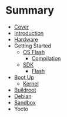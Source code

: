 # Summary

* [Cover](README.md)
* [Introduction](documentation/Introduction.md)
* [Hardware](documentation/Hardware.md)
* Getting Started
   * [OS Flash](documentation/OsFlash.md)
       * [Compilation](documentation/OsCompilation.md)
   * [SDK](documentation/Sdk.md)
       * [Flash](documentation/SdkFlash.md)
* [Boot Up](documentation/BootUp.md)
   * [Kernel](documentation/BootUpKernel.md)
* [Buildroot](documentation/Buildroot.md)
* [Debian](documentation/Debian.md)
* [Sandbox](documentation/Sandbox.md)
* Yocto

